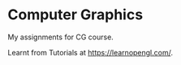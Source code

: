 # Computer Graphics
My assignments for CG course.

Learnt from Tutorials at https://learnopengl.com/.
